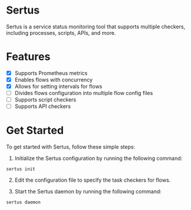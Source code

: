 # Sertus
Sertus is a service status monitoring tool that supports multiple checkers, including processes, scripts, APIs, and more.

# Features
- [x] Supports Prometheus metrics
- [x] Enables flows with concurrency
- [x] Allows for setting intervals for flows
- [ ] Divides flows configuration into multiple flow config files
- [ ] Supports script checkers
- [ ] Supports API checkers

# Get Started
To get started with Sertus, follow these simple steps:

1. Initialize the Sertus configuration by running the following command:
```shell
sertus init
```
2. Edit the configuration file to specify the task checkers for flows.

3. Start the Sertus daemon by running the following command:
``` shell
sertus daemon
```
